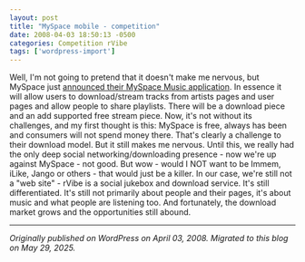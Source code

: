 ```yaml
---
layout: post
title: "MySpace mobile - competition"
date: 2008-04-03 18:50:13 -0500
categories: Competition rVibe
tags: ['wordpress-import']
---
```


[](http://www.myspace.com)Well, I'm not going to pretend that it doesn't make me nervous, but MySpace just [announced their MySpace Music application](http://mashable.com/2008/04/03/myspace-music-update/). In essence it will allow users to download/stream tracks from artists pages and user pages and allow people to share playlists. There will be a download piece and an add supported free stream piece. Now, it's not without its challenges, and my first thought is this: MySpace is free, always has been and consumers will not spend money there. That's clearly a challenge to their download model. But it still makes me nervous. Until this, we really had the only deep social networking/downloading presence - now we're up against MySpace - not good. But wow - would I NOT want to be Immem, iLike, Jango or others - that would just be a killer. In our case, we're still not a "web site" - rVibe is a social jukebox and download service. It's still differentiated. It's still not primarily about people and their pages, it's about music and what people are listening too. And fortunately, the download market grows and the opportunities still abound.

---

*Originally published on WordPress on April 03, 2008. Migrated to this blog on May 29, 2025.*
